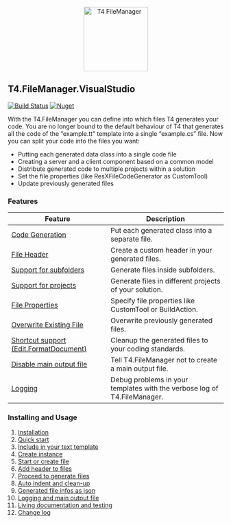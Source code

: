 <p align="center">
  <img height="150" style="height:150px !important" src="https://raw.githubusercontent.com/databinding-gmbh/T4.FileManager.VisualStudio/master/src/images/logo-t4-file-manager.png" alt="T4 FileManager"/>
</p>

## T4.FileManager.VisualStudio

[![Build Status](https://dev.azure.com/databinding/Building%20Blocks/_apis/build/status/databinding-gmbh.T4.FileManager.VisualStudio?branchName=master)](https://dev.azure.com/databinding/Building%20Blocks/_build/latest?definitionId=39&branchName=master) [![Nuget](https://img.shields.io/nuget/v/T4.FileManager.VisualStudio)](https://www.nuget.org/packages/T4.FileManager.VisualStudio/)

With the T4.FileManager you can define into which files T4 generates your code. You are no longer bound to the default behaviour of T4 that generates all the code of the “example.tt” template into a single “example.cs” file. Now you can split your code into the files you want: 

- Putting each generated data class into a single code file
- Creating a server and a client component based on a common model
- Distribute generated code to multiple projects within a solution
- Set the file properties (like ResXFileCodeGenerator as CustomTool)
- Update previously generated files

### Features

| Feature                                | Description                                                  |
| -------------------------------------- | ------------------------------------------------------------ |
| [Code Generation](02-Quick-start.md)                        | Put each generated class into a separate file.               |
| [File Header](06-Add-header-to-files.md)                            | Create a custom header in your generated files.              |
| [Support for subfolders](05-Start-or-create-file.md)                 | Generate files inside subfolders.                            |
| [Support for projects](05-Start-or-create-file.md)                   | Generate files in different projects of your solution.       |
| [File Properties](05-Start-or-create-file.md#Properties)                        | Specify file properties like CustomTool or BuildAction.      |
| [Overwrite Existing File](05-Start-or-create-file.md#properties)                | Overwrite previously generated files.                        |
| [Shortcut support (Edit.FormatDocument)](08-Auto-indent-and-clean-up.md) | Cleanup the generated files to your coding standards.        |
| [Disable main output file](10-logging-and-main-output.file.md)               | Tell T4.FileManager not to create a main output file.        |
| [Logging](10-logging-and-main-output.file.md)                                | Debug problems in your templates with the verbose log of T4.FileManager. |


### Installing and Usage

1. [Installation](01-Installation.md)
2. [Quick start](02-Quick-start.md)
3. [Include in your text template](03-Include-in-your-text-template.md)
4. [Create instance](04-Create-instance.md)
5. [Start or create file](05-Start-or-create-file.md)
6. [Add header to files](06-Add-header-to-files.md)
7. [Proceed to generate files](07-Proceed-to-generate-files.md)   
8. [Auto indent and clean-up](08-Auto-indent-and-clean-up.md)
9. [Generated file infos as json](09-Generated-file-infos-as-json.md)
10. [Logging and main output file](10-logging-and-main-output.file.md)
11. [Living documentation and testing](11-Living-documentation-and-testing.md)
11. [Change log](12-Change-log.md)
